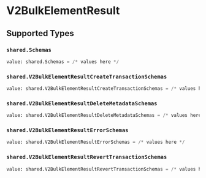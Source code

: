 # V2BulkElementResult


## Supported Types

### `shared.Schemas`

```python
value: shared.Schemas = /* values here */
```

### `shared.V2BulkElementResultCreateTransactionSchemas`

```python
value: shared.V2BulkElementResultCreateTransactionSchemas = /* values here */
```

### `shared.V2BulkElementResultDeleteMetadataSchemas`

```python
value: shared.V2BulkElementResultDeleteMetadataSchemas = /* values here */
```

### `shared.V2BulkElementResultErrorSchemas`

```python
value: shared.V2BulkElementResultErrorSchemas = /* values here */
```

### `shared.V2BulkElementResultRevertTransactionSchemas`

```python
value: shared.V2BulkElementResultRevertTransactionSchemas = /* values here */
```


